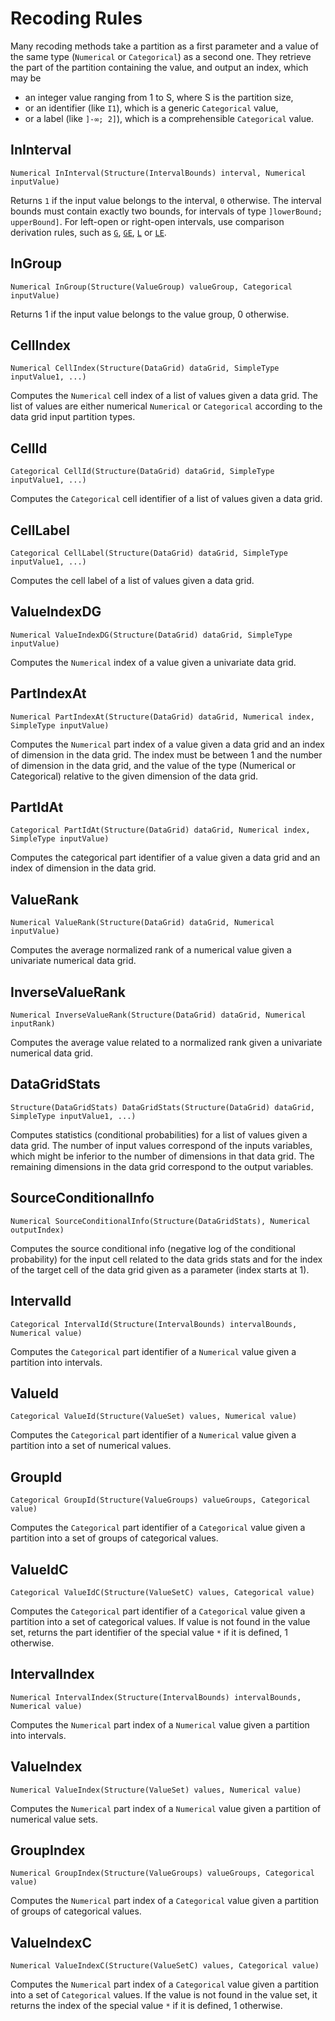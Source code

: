 # Recoding Rules
Many recoding methods take a partition as a first parameter and a value of the same type (`Numerical`
or `Categorical`) as a second one. They retrieve the part of the partition containing the value,
and output an index, which may be

- an integer value ranging from 1 to S, where S is the partition size,
- or an identifier (like `I1`), which is a generic `Categorical` value,
- or a label (like `]-∞; 2]`), which is a comprehensible `Categorical` value.

## InInterval

```kdic-api-docs
Numerical InInterval(Structure(IntervalBounds) interval, Numerical inputValue)
```

Returns `1` if the input value belongs to the interval, `0` otherwise. The interval bounds must
contain exactly two bounds, for intervals of type `]lowerBound; upperBound]`. For left-open or
right-open intervals, use comparison derivation rules, such as [`G`](numerical-comparisons.md/#g),
[`GE`](numerical-comparisons.md/#ge), [`L`](numerical-comparisons.md/#l) or
[`LE`](numerical-comparisons.md/#le).

## InGroup

```kdic-api-docs
Numerical InGroup(Structure(ValueGroup) valueGroup, Categorical inputValue)
```

Returns 1 if the input value belongs to the value group, 0 otherwise.

## CellIndex

```kdic-api-docs
Numerical CellIndex(Structure(DataGrid) dataGrid, SimpleType inputValue1, ...)
```

Computes the `Numerical` cell index of a list of values given a data grid. The list of values are
either numerical `Numerical` or `Categorical` according to the data grid input partition types.

## CellId

```kdic-api-docs
Categorical CellId(Structure(DataGrid) dataGrid, SimpleType inputValue1, ...)
```

Computes the `Categorical` cell identifier of a list of values given a data grid.

## CellLabel

```kdic-api-docs
Categorical CellLabel(Structure(DataGrid) dataGrid, SimpleType inputValue1, ...)
```

Computes the cell label of a list of values given a data grid.

## ValueIndexDG

```kdic-api-docs
Numerical ValueIndexDG(Structure(DataGrid) dataGrid, SimpleType inputValue)
```

Computes the `Numerical` index of a value given a univariate data grid.

## PartIndexAt

```kdic-api-docs
Numerical PartIndexAt(Structure(DataGrid) dataGrid, Numerical index, SimpleType inputValue)
```

Computes the `Numerical` part index of a value given a data grid and an index of dimension in the
data grid. The index must be between 1 and the number of dimension in the data grid, and the value
of the type (Numerical or Categorical) relative to the given dimension of the data grid.

## PartIdAt

```kdic-api-docs
Categorical PartIdAt(Structure(DataGrid) dataGrid, Numerical index, SimpleType inputValue)
```

Computes the categorical part identifier of a value given a data grid and an index of dimension in
the data grid.

## ValueRank

```kdic-api-docs
Numerical ValueRank(Structure(DataGrid) dataGrid, Numerical inputValue)
```

Computes the average normalized rank of a numerical value given a univariate numerical data grid.

## InverseValueRank

```kdic-api-docs
Numerical InverseValueRank(Structure(DataGrid) dataGrid, Numerical inputRank)
```

Computes the average value related to a normalized rank given a univariate numerical data grid.

## DataGridStats

```kdic-api-docs
Structure(DataGridStats) DataGridStats(Structure(DataGrid) dataGrid, SimpleType inputValue1, ...)
```

Computes statistics (conditional probabilities) for a list of values given a data grid. The number
of input values correspond of the inputs variables, which might be inferior to the number of
dimensions in that data grid. The remaining dimensions in the data grid correspond to the output
variables.

## SourceConditionalInfo

```kdic-api-docs
Numerical SourceConditionalInfo(Structure(DataGridStats), Numerical outputIndex)
```

Computes the source conditional info (negative log of the conditional probability) for the input
cell related to the data grids stats and for the index of the target cell of the data grid given as
a parameter (index starts at 1).

## IntervalId

```kdic-api-docs
Categorical IntervalId(Structure(IntervalBounds) intervalBounds, Numerical value)
```

Computes the `Categorical` part identifier of a `Numerical` value given a partition into intervals.

## ValueId

```kdic-api-docs
Categorical ValueId(Structure(ValueSet) values, Numerical value)
```

Computes the `Categorical` part identifier of a `Numerical` value given a partition into a set of
numerical values.

## GroupId

```kdic-api-docs
Categorical GroupId(Structure(ValueGroups) valueGroups, Categorical value)
```

Computes the `Categorical` part identifier of a `Categorical` value given a partition into a set of
groups of categorical values.

## ValueIdC

```kdic-api-docs
Categorical ValueIdC(Structure(ValueSetC) values, Categorical value)
```

Computes the `Categorical` part identifier of a `Categorical` value given a partition into a set of
categorical values. If value is not found in the value set, returns the part identifier of the
special value `*` if it is defined, 1 otherwise.

## IntervalIndex

```kdic-api-docs
Numerical IntervalIndex(Structure(IntervalBounds) intervalBounds, Numerical value)
```

Computes the `Numerical` part index of a `Numerical` value given a partition into intervals.

## ValueIndex

```kdic-api-docs
Numerical ValueIndex(Structure(ValueSet) values, Numerical value)
```

Computes the `Numerical` part index of a `Numerical` value given a partition of numerical value
sets.

## GroupIndex

```kdic-api-docs
Numerical GroupIndex(Structure(ValueGroups) valueGroups, Categorical value)
```

Computes the `Numerical` part index of a `Categorical` value given a partition of groups of
categorical values.

## ValueIndexC

```kdic-api-docs
Numerical ValueIndexC(Structure(ValueSetC) values, Categorical value)
```

Computes the `Numerical` part index of a `Categorical` value given a partition into a set of
`Categorical` values. If the value is not found in the value set, it returns the index of the
special value `*` if it is defined, 1 otherwise.
